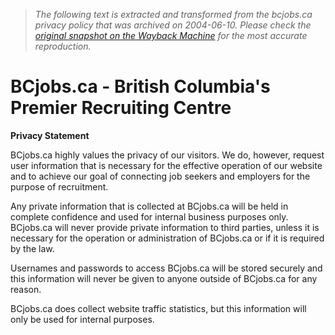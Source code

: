 > *The following text is extracted and transformed from the bcjobs.ca privacy policy that was archived on 2004-06-10. Please check the [original snapshot on the Wayback Machine](https://web.archive.org/web/20040610141442id_/http%3A//bcjobs.ca/privacystatement.cfm) for the most accurate reproduction.*

# BCjobs.ca - British Columbia's Premier Recruiting Centre

  
**Privacy Statement**

BCjobs.ca highly values the privacy of our visitors. We do, however, request user information that is necessary for the effective operation of our website and to achieve our goal of connecting job seekers and employers for the purpose of recruitment.

Any private information that is collected at BCjobs.ca will be held in complete confidence and used for internal business purposes only. BCjobs.ca will never provide private information to third parties, unless it is necessary for the operation or administration of BCjobs.ca or if it is required by the law. 

Usernames and passwords to access BCjobs.ca will be stored securely and this information will never be given to anyone outside of BCjobs.ca for any reason.

BCjobs.ca does collect website traffic statistics, but this information will only be used for internal purposes. 

  

